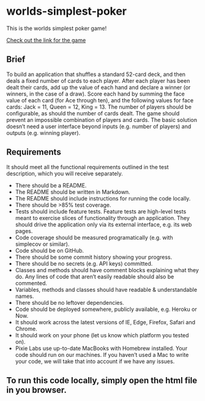 # worlds-simplest-poker
This is the worlds simplest poker game!

[Check out the link for the game](https://pixie-labs-code-test.herokuapp.com/)

## Brief
To build an application that shuffles a standard 52-card deck, and then deals a
fixed number of cards to each player. After each player has been dealt their cards, add up the
value of each hand and declare a winner (or winners, in the case of a draw).
Score each hand by summing the face value of each card (for Ace through ten), and the
following values for face cards: Jack = 11, Queen = 12, King = 13.
The number of players should be configurable, as should the number of cards dealt. The game
should prevent an impossible combination of players and cards.
The basic solution doesn’t need a user interface beyond inputs (e.g. number of players) and
outputs (e.g. winning player).

## Requirements
It should meet all the functional requirements outlined in the test description, which you
will receive separately.
* There should be a README.
* The README should be written in Markdown.
* The README should include instructions for running the code locally.
* There should be >85% test coverage.
* Tests should include feature tests. Feature tests are high-level tests meant to exercise
slices of functionality through an application. They should drive the application only via
its external interface, e.g. its web pages.
* Code coverage should be measured programatically (e.g. with simplecov or similar).
* Code should be on GitHub.
* There should be some commit history showing your progress.
* There should be no secrets (e.g. API keys) committed.
* Classes and methods should have comment blocks explaining what they do. Any lines
of code that aren’t easily readable should also be commented.
* Variables, methods and classes should have readable & understandable names.
* There should be no leftover dependencies.
* Code should be deployed somewhere, publicly available, e.g. Heroku or Now.
* It should work across the latest versions of IE, Edge, Firefox, Safari and Chrome.
* It should work on your phone (let us know which platform you tested on).
* Pixie Labs use up-to-date MacBooks with Homebrew installed. Your code should run
on our machines. If you haven’t used a Mac to write your code, we will take that into
account if we have any issues.

## To run this code locally, simply open the html file in you browser.
  
